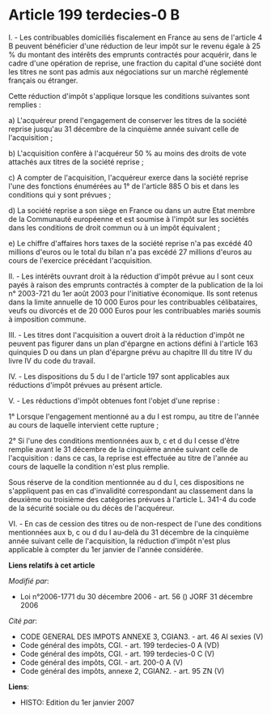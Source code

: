 # Article 199 terdecies-0 B

I. - Les contribuables domiciliés fiscalement en France au sens de l'article 4 B peuvent bénéficier d'une réduction de leur
impôt sur le revenu égale à 25 % du montant des intérêts des emprunts contractés pour acquérir, dans le cadre d'une opération
de reprise, une fraction du capital d'une société dont les titres ne sont pas admis aux négociations sur un marché réglementé
français ou étranger.

Cette réduction d'impôt s'applique lorsque les conditions suivantes sont remplies :

a) L'acquéreur prend l'engagement de conserver les titres de la société reprise jusqu'au 31 décembre de la cinquième année
suivant celle de l'acquisition ;

b) L'acquisition confère à l'acquéreur 50 % au moins des droits de vote attachés aux titres de la société reprise ;

c) A compter de l'acquisition, l'acquéreur exerce dans la société reprise l'une des fonctions énumérées au 1° de l'article
885 O bis et dans les conditions qui y sont prévues ;

d) La société reprise a son siège en France ou dans un autre Etat membre de la Communauté européenne et est soumise à l'impôt
sur les sociétés dans les conditions de droit commun ou à un impôt équivalent ;

e) Le chiffre d'affaires hors taxes de la société reprise n'a pas excédé 40 millions d'euros ou le total du bilan n'a pas
excédé 27 millions d'euros au cours de l'exercice précédant l'acquisition.

II. - Les intérêts ouvrant droit à la réduction d'impôt prévue au I sont ceux payés à raison des emprunts contractés à
compter de la publication de la loi n° 2003-721 du 1er août 2003 pour l'initiative économique. Ils sont retenus dans la
limite annuelle de 10 000 Euros pour les contribuables célibataires, veufs ou divorcés et de 20 000 Euros pour les
contribuables mariés soumis à imposition commune.

III. - Les titres dont l'acquisition a ouvert droit à la réduction d'impôt ne peuvent pas figurer dans un plan d'épargne en
actions défini à l'article 163 quinquies D ou dans un plan d'épargne prévu au chapitre III du titre IV du livre IV du code du
travail.

IV. - Les dispositions du 5 du I de l'article 197 sont applicables aux réductions d'impôt prévues au présent article.

V. - Les réductions d'impôt obtenues font l'objet d'une reprise :

1° Lorsque l'engagement mentionné au a du I est rompu, au titre de l'année au cours de laquelle intervient cette rupture ;

2° Si l'une des conditions mentionnées aux b, c et d du I cesse d'être remplie avant le 31 décembre de la cinquième année
suivant celle de l'acquisition : dans ce cas, la reprise est effectuée au titre de l'année au cours de laquelle la condition
n'est plus remplie.

Sous réserve de la condition mentionnée au d du I, ces dispositions ne s'appliquent pas en cas d'invalidité correspondant au
classement dans la deuxième ou troisième des catégories prévues à l'article L. 341-4 du code de la sécurité sociale ou du
décès de l'acquéreur.

VI. - En cas de cession des titres ou de non-respect de l'une des conditions mentionnées aux b, c ou d du I au-delà du 31
décembre de la cinquième année suivant celle de l'acquisition, la réduction d'impôt n'est plus applicable à compter du 1er
janvier de l'année considérée.

**Liens relatifs à cet article**

_Modifié par_:

  - Loi n°2006-1771 du 30 décembre 2006 - art. 56 () JORF 31 décembre 2006

_Cité par_:

  - CODE GENERAL DES IMPOTS ANNEXE 3, CGIAN3. - art. 46 AI sexies (V)
  - Code général des impôts, CGI. - art. 199 terdecies-0 A (VD)
  - Code général des impôts, CGI. - art. 199 terdecies-0 C (V)
  - Code général des impôts, CGI. - art. 200-0 A (V)
  - Code général des impôts, annexe 2, CGIAN2. - art. 95 ZN (V)

**Liens**:

  - HISTO: Edition du 1er janvier 2007
